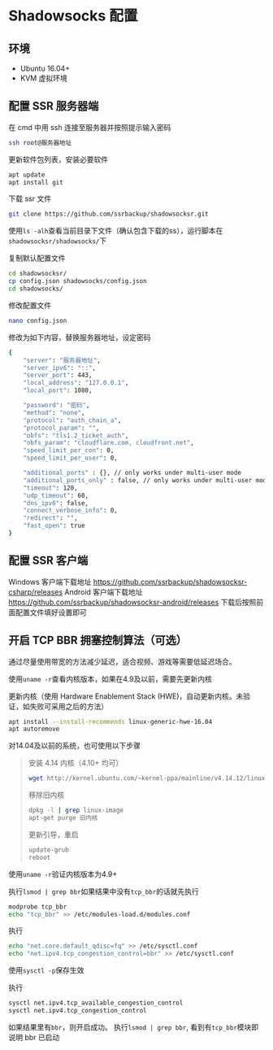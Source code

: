 # Shadowsocks 配置

## 环境

* Ubuntu 16.04+
* KVM 虚拟环境

## 配置 SSR 服务器端

在 cmd 中用 ssh 连接至服务器并按照提示输入密码
```bash
ssh root@服务器地址
```

更新软件包列表，安装必要软件
```bash
apt update
apt install git
```

下载 ssr 文件
```bash
git clone https://github.com/ssrbackup/shadowsocksr.git
```

使用`ls -alh`查看当前目录下文件（确认包含下载的ss），运行脚本在`shadowsocksr/shadowsocks/`下

复制默认配置文件
```bash
cd shadowsocksr/
cp config.json shadowsocks/config.json
cd shadowsocks/
```

修改配置文件
```bash
nano config.json
```

修改为如下内容，替换服务器地址，设定密码

```bash
{
    "server": "服务器地址",
    "server_ipv6": "::",
    "server_port": 443,
    "local_address": "127.0.0.1",
    "local_port": 1080,

    "password": "密码",
    "method": "none",
    "protocol": "auth_chain_a",
    "protocol_param": "",
    "obfs": "tls1.2_ticket_auth",
    "obfs_param": "cloudflare.com, cloudfront.net",
    "speed_limit_per_con": 0,
    "speed_limit_per_user": 0,

    "additional_ports" : {}, // only works under multi-user mode
    "additional_ports_only" : false, // only works under multi-user mode
    "timeout": 120,
    "udp_timeout": 60,
    "dns_ipv6": false,
    "connect_verbose_info": 0,
    "redirect": "",
    "fast_open": true
}
```

## 配置 SSR 客户端

Windows 客户端下载地址
https://github.com/ssrbackup/shadowsocksr-csharp/releases
Android 客户端下载地址
https://github.com/ssrbackup/shadowsocksr-android/releases
下载后按照前面配置文件填好设置即可

## 开启 TCP BBR 拥塞控制算法（可选）

通过尽量使用带宽的方法减少延迟，适合视频、游戏等需要低延迟场合。

使用`uname -r`查看内核版本，如果在4.9及以前，需要先更新内核

更新内核（使用 Hardware Enablement Stack (HWE)，自动更新内核。未验证，如失败可采用之后的方法）
```bash
apt install --install-recommends linux-generic-hwe-16.04
apt autoremove
```

对14.04及以前的系统，也可使用以下步骤
> 安装 4.14 内核（4.10+ 均可）
> ```bash
> wget http://kernel.ubuntu.com/~kernel-ppa/mainline/v4.14.12/linux-image-4.14.12-041412-generic_4.14.12-041412.201801051649_amd64.deb
> ```
> 移除旧内核
> ```bash
> dpkg -l | grep linux-image 
> apt-get purge 旧内核
> ```
> 更新引导，重启
> ```bash
> update-grub
> reboot
> ```

使用`uname -r`验证内核版本为4.9+

执行`lsmod | grep bbr`如果结果中没有`tcp_bbr`的话就先执行

```bash
modprobe tcp_bbr
echo "tcp_bbr" >> /etc/modules-load.d/modules.conf
```
执行

```bash
echo "net.core.default_qdisc=fq" >> /etc/sysctl.conf
echo "net.ipv4.tcp_congestion_control=bbr" >> /etc/sysctl.conf
```

使用`sysctl -p`保存生效

执行

```bash
sysctl net.ipv4.tcp_available_congestion_control
sysctl net.ipv4.tcp_congestion_control
```

如果结果里有`bbr`，则开启成功。
执行`lsmod | grep bbr`, 看到有`tcp_bbr`模块即说明 bbr 已启动

